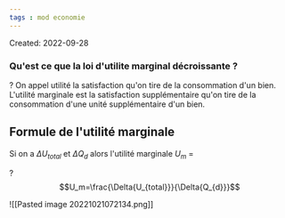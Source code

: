 ```yaml
---
tags : mod economie
---
```

Created: 2022-09-28

### Qu'est ce que la loi d'utilite marginal décroissante ? 

?
On appel utilité la satisfaction qu'on tire de la consommation d'un bien.
L'utilité marginale est la satisfaction supplémentaire qu'on tire de la consommation d'une unité supplémentaire d'un bien.
<!--SR:!2022-11-01,11,230-->

## Formule de l'utilité marginale 
Si on a $\Delta{U_{total}}$ et $\Delta{Q_d}$ alors l'utilité marginale $U_m$ =

?
$$U_m=\frac{\Delta{U_{total}}}{\Delta{Q_{d}}}$$
<!--SR:!2022-10-24,3,250-->

![[Pasted image 20221021072134.png]]